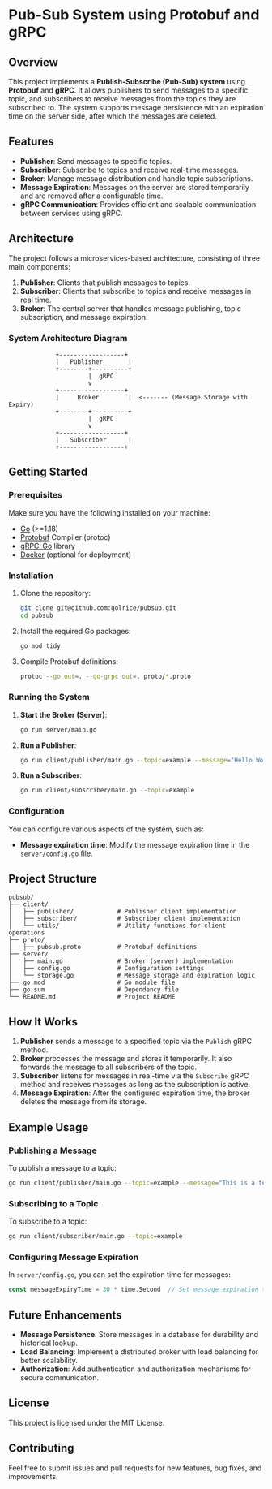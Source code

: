 # Pub-Sub System using Protobuf and gRPC

## Overview

This project implements a **Publish-Subscribe (Pub-Sub) system** using **Protobuf** and **gRPC**. It allows publishers to send messages to a specific topic, and subscribers to receive messages from the topics they are subscribed to. The system supports message persistence with an expiration time on the server side, after which the messages are deleted.

## Features

- **Publisher**: Send messages to specific topics.
- **Subscriber**: Subscribe to topics and receive real-time messages.
- **Broker**: Manage message distribution and handle topic subscriptions.
- **Message Expiration**: Messages on the server are stored temporarily and are removed after a configurable time.
- **gRPC Communication**: Provides efficient and scalable communication between services using gRPC.
  
## Architecture

The project follows a microservices-based architecture, consisting of three main components:

1. **Publisher**: Clients that publish messages to topics.
2. **Subscriber**: Clients that subscribe to topics and receive messages in real time.
3. **Broker**: The central server that handles message publishing, topic subscription, and message expiration.

### System Architecture Diagram

```
             +------------------+  
             |   Publisher       |  
             +--------+----------+  
                      |  gRPC  
                      v  
             +------------------+  
             |     Broker        |  <------- (Message Storage with Expiry)
             +--------+----------+  
                      |  gRPC  
                      v  
             +------------------+  
             |   Subscriber      |  
             +------------------+  
```

## Getting Started

### Prerequisites

Make sure you have the following installed on your machine:

- [Go](https://golang.org/dl/) (>=1.18)
- [Protobuf](https://developers.google.com/protocol-buffers) Compiler (protoc)
- [gRPC-Go](https://grpc.io/docs/languages/go/quickstart/) library
- [Docker](https://www.docker.com/) (optional for deployment)
  
### Installation

1. Clone the repository:

   ```bash
   git clone git@github.com:golrice/pubsub.git
   cd pubsub
   ```

2. Install the required Go packages:

   ```bash
   go mod tidy
   ```

3. Compile Protobuf definitions:

   ```bash
   protoc --go_out=. --go-grpc_out=. proto/*.proto
   ```

### Running the System

1. **Start the Broker (Server)**:

   ```bash
   go run server/main.go
   ```

2. **Run a Publisher**:

   ```bash
   go run client/publisher/main.go --topic=example --message="Hello World!"
   ```

3. **Run a Subscriber**:

   ```bash
   go run client/subscriber/main.go --topic=example
   ```

### Configuration

You can configure various aspects of the system, such as:

- **Message expiration time**: Modify the message expiration time in the `server/config.go` file.
  
## Project Structure

```
pubsub/
├── client/
│   ├── publisher/            # Publisher client implementation
│   ├── subscriber/           # Subscriber client implementation
│   └── utils/                # Utility functions for client operations
├── proto/
│   ├── pubsub.proto          # Protobuf definitions
├── server/
│   ├── main.go               # Broker (server) implementation
│   ├── config.go             # Configuration settings
│   └── storage.go            # Message storage and expiration logic
├── go.mod                    # Go module file
├── go.sum                    # Dependency file
└── README.md                 # Project README
```

## How It Works

1. **Publisher** sends a message to a specified topic via the `Publish` gRPC method.
2. **Broker** processes the message and stores it temporarily. It also forwards the message to all subscribers of the topic.
3. **Subscriber** listens for messages in real-time via the `Subscribe` gRPC method and receives messages as long as the subscription is active.
4. **Message Expiration**: After the configured expiration time, the broker deletes the message from its storage.

## Example Usage

### Publishing a Message

To publish a message to a topic:

```bash
go run client/publisher/main.go --topic=example --message="This is a test message."
```

### Subscribing to a Topic

To subscribe to a topic:

```bash
go run client/subscriber/main.go --topic=example
```

### Configuring Message Expiration

In `server/config.go`, you can set the expiration time for messages:

```go
const messageExpiryTime = 30 * time.Second  // Set message expiration to 30 seconds
```

## Future Enhancements

- **Message Persistence**: Store messages in a database for durability and historical lookup.
- **Load Balancing**: Implement a distributed broker with load balancing for better scalability.
- **Authorization**: Add authentication and authorization mechanisms for secure communication.

## License

This project is licensed under the MIT License.

## Contributing

Feel free to submit issues and pull requests for new features, bug fixes, and improvements.
